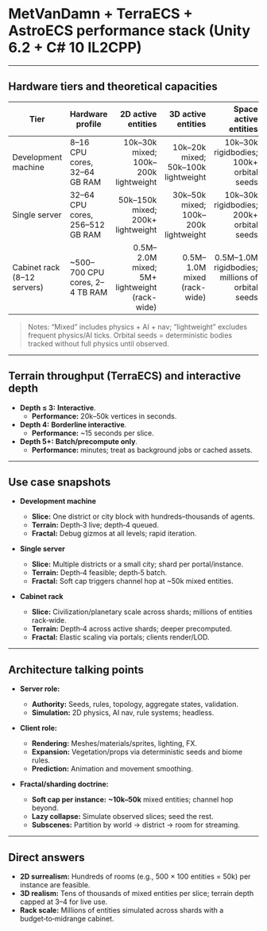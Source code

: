 # MetVanDamn + TerraECS + AstroECS performance stack (Unity 6.2 + C# 10 IL2CPP)

---

## Hardware tiers and theoretical capacities

| Tier | Hardware profile | 2D active entities | 3D active entities | Space active entities |
|---|---|---:|---:|---:|
| Development machine | 8–16 CPU cores, 32–64 GB RAM | 10k–30k mixed; 100k–200k lightweight | 10k–20k mixed; 50k–100k lightweight | 10k–30k rigidbodies; 100k+ orbital seeds |
| Single server | 32–64 CPU cores, 256–512 GB RAM | 50k–150k mixed; 200k+ lightweight | 30k–50k mixed; 100k–200k lightweight | 10k–30k rigidbodies; 200k+ orbital seeds |
| Cabinet rack (8–12 servers) | ~500–700 CPU cores, 2–4 TB RAM | 0.5M–2.0M mixed; 5M+ lightweight (rack-wide) | 0.5M–1.0M mixed (rack-wide) | 0.5M–1.0M rigidbodies; millions of orbital seeds |

> Notes: “Mixed” includes physics + AI + nav; “lightweight” excludes frequent physics/AI ticks. Orbital seeds = deterministic bodies tracked without full physics until observed.

---

## Terrain throughput (TerraECS) and interactive depth

- **Depth ≤ 3:** **Interactive**.  
  - **Performance:** 20k–50k vertices in seconds.  
- **Depth 4:** **Borderline interactive**.  
  - **Performance:** ~15 seconds per slice.  
- **Depth 5+:** **Batch/precompute only**.  
  - **Performance:** minutes; treat as background jobs or cached assets.

---

## Use case snapshots

- **Development machine**
  - **Slice:** One district or city block with hundreds–thousands of agents.
  - **Terrain:** Depth‑3 live; depth‑4 queued.
  - **Fractal:** Debug gizmos at all levels; rapid iteration.

- **Single server**
  - **Slice:** Multiple districts or a small city; shard per portal/instance.
  - **Terrain:** Depth‑4 feasible; depth‑5 batch.
  - **Fractal:** Soft cap triggers channel hop at ~50k mixed entities.

- **Cabinet rack**
  - **Slice:** Civilization/planetary scale across shards; millions of entities rack‑wide.
  - **Terrain:** Depth‑4 across active shards; deeper precomputed.
  - **Fractal:** Elastic scaling via portals; clients render/LOD.

---

## Architecture talking points

- **Server role:**  
  - **Authority:** Seeds, rules, topology, aggregate states, validation.  
  - **Simulation:** 2D physics, AI nav, rule systems; headless.

- **Client role:**  
  - **Rendering:** Meshes/materials/sprites, lighting, FX.  
  - **Expansion:** Vegetation/props via deterministic seeds and biome rules.  
  - **Prediction:** Animation and movement smoothing.

- **Fractal/sharding doctrine:**  
  - **Soft cap per instance:** **~10k–50k** mixed entities; channel hop beyond.  
  - **Lazy collapse:** Simulate observed slices; seed the rest.
  - **Subscenes:** Partition by world → district → room for streaming.

---

## Direct answers

- **2D surrealism:** Hundreds of rooms (e.g., 500 × 100 entities = 50k) per instance are feasible.  
- **3D realism:** Tens of thousands of mixed entities per slice; terrain depth capped at 3–4 for live use.  
- **Rack scale:** Millions of entities simulated across shards with a budget‑to‑midrange cabinet.
